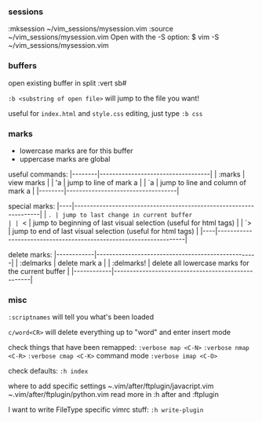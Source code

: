 ### sessions
:mksession ~/vim_sessions/mysession.vim
:source ~/vim_sessions/mysession.vim
Open with the -S option:
$ vim -S ~/vim_sessions/mysession.vim

### buffers

open existing buffer in split
:vert sb#

`:b <substring of open file>` will jump to the file you want!

useful for `index.html` and `style.css` editing, just type `:b css`


### marks

+ lowercase marks are for this buffer
+ uppercase marks are global

useful commands:
|--------|-----------------------------------|
| :marks | view marks                        |
| 'a     | jump to line of mark a            |
| `a     | jump to line and column of mark a |
|--------|-----------------------------------|


special marks:
|----|-------------------------------------------------------------------|
| `. | jump to last change in current buffer                             |
| `< | jump to beginning of last visual selection (useful for html tags) |
| `> | jump to end       of last visual selection (useful for html tags) |
|----|-------------------------------------------------------------------|

delete marks:
|------------|---------------------------------------------------|
| :delmarks  | delete mark a                                     |
| :delmarks! | delete all lowercase marks for the current buffer |
|------------|---------------------------------------------------|

### misc
`:scriptnames` will tell you what's been loaded

`c/word<CR>` will delete everything up to "word" and enter insert mode

check things that have been remapped:
`:verbose map <C-N>`
`:verbose nmap <C-R>`
`:verbose cmap <C-K>` command mode
`:verbose imap <C-O>`

check defaults:
`:h index`

where to add specific settings
~.vim/after/ftplugin/javacript.vim
~.vim/after/ftplugin/python.vim
read more in :h after and :ftplugin

I want to write FileType specific vimrc stuff:
`:h write-plugin`
